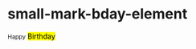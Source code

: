 # small-mark-bday-element
<!DOCTYPE html>
<html>
<head>
<title>Birthhday Small and Mark Text</title>
</head>
<body>
<p><small>Happy</small> <mark>Birthday</mark></p>
</body>
</html/>

